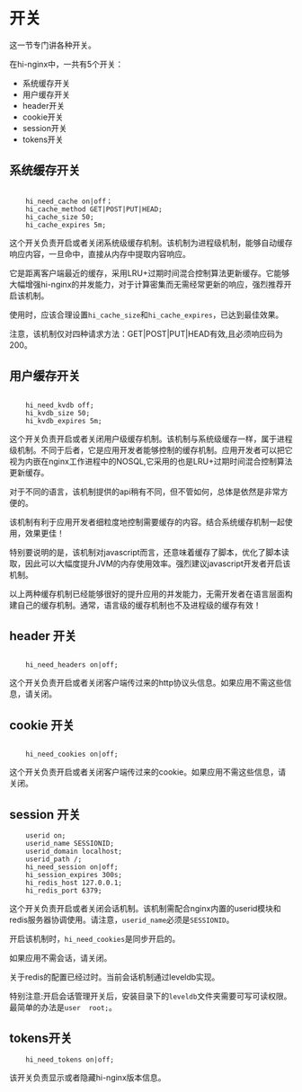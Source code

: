 # 开关

这一节专门讲各种开关。

在hi-nginx中，一共有5个开关：
- 系统缓存开关
- 用户缓存开关
- header开关
- cookie开关
- session开关
- tokens开关

## 系统缓存开关

```nginx

    hi_need_cache on|off；
    hi_cache_method GET|POST|PUT|HEAD;
    hi_cache_size 50;
    hi_cache_expires 5m;

```
这个开关负责开启或者关闭系统级缓存机制。该机制为进程级机制，能够自动缓存响应内容，一旦命中，直接从内存中提取内容响应。

它是距离客户端最近的缓存，采用LRU+过期时间混合控制算法更新缓存。它能够大幅增强hi-nginx的并发能力，对于计算密集而无需经常更新的响应，强烈推荐开启该机制。

使用时，应该合理设置`hi_cache_size`和`hi_cache_expires`，已达到最佳效果。

注意，该机制仅对四种请求方法：GET|POST|PUT|HEAD有效,且必须响应码为200。


## 用户缓存开关

```nginx

    hi_need_kvdb off;
    hi_kvdb_size 50;
    hi_kvdb_expires 5m;

```

这个开关负责开启或者关闭用户级缓存机制。该机制与系统级缓存一样，属于进程级机制。不同于后者，它是应用开发者能够控制的缓存机制。应用开发者可以把它视为内嵌在nginx工作进程中的NOSQL,它采用的也是LRU+过期时间混合控制算法更新缓存。

对于不同的语言，该机制提供的api稍有不同，但不管如何，总体是依然是非常方便的。

该机制有利于应用开发者细粒度地控制需要缓存的内容。结合系统缓存机制一起使用，效果更佳！

特别要说明的是，该机制对javascript而言，还意味着缓存了脚本，优化了脚本读取，因此可以大幅度提升JVM的内存使用效率。强烈建议javascript开发者开启该机制。


以上两种缓存机制已经能够很好的提升应用的并发能力，无需开发者在语言层面构建自己的缓存机制。通常，语言级的缓存机制也不及进程级的缓存有效！



## header 开关

```nginx

    hi_need_headers on|off;

```
这个开关负责开启或者关闭客户端传过来的http协议头信息。如果应用不需这些信息，请关闭。

## cookie 开关

```nginx

    hi_need_cookies on|off;

```

这个开关负责开启或者关闭客户端传过来的cookie。如果应用不需这些信息，请关闭。

## session 开关

```nginx
    userid on;
    userid_name SESSIONID;
    userid_domain localhost;
    userid_path /;
    hi_need_session on|off;
    hi_session_expires 300s;
    hi_redis_host 127.0.0.1;
    hi_redis_port 6379;

```
这个开关负责开启或者关闭会话机制。该机制需配合nginx内置的userid模块和redis服务器协调使用。请注意，`userid_name`必须是`SESSIONID`。

开启该机制时，`hi_need_cookies`是同步开启的。

如果应用不需会话，请关闭。

关于redis的配置已经过时。当前会话机制通过leveldb实现。

特别注意:开启会话管理开关后，安装目录下的`leveldb`文件夹需要可写可读权限。最简单的办法是`user  root;`。


## tokens开关

```nginx
    hi_need_tokens on|off;
```

该开关负责显示或者隐藏hi-nginx版本信息。